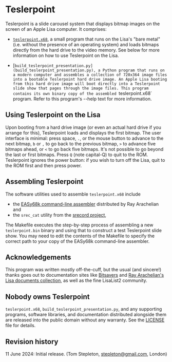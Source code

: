 Teslerpoint
===========

Teslerpoint is a slide carousel system that displays bitmap images on the
screen of an Apple Lisa computer. It comprises:

* [`teslerpoint.x68`](teslerpoint.x68), a small program that runs on the Lisa's
  "bare metal" (i.e. without the presence of an operating system) and loads
  bitmaps directly from the hard drive to the video memory. See below for more
  information on how to use Teslerpoint on the Lisa.

* [`build_teslerpoint_presentation.py](build_teslerpoint_presentation.py),
  a Python program that runs on a modern computer and assembles a collection of
  720x364 image files into a bootable Teslerpoint hard drive image. An Apple
  Lisa booting from this hard drive image will boot directly into a Teslerpoint
  slide show that pages through the image files. This program contains its own
  binary copy of the assembled `teslerpoint.x68` program. Refer to this
  program's --help text for more information.


Using Teslerpoint on the Lisa
-----------------------------

Upon booting from a hard drive image (or even an actual hard drive if you
arrange for this), Teslerpoint loads and displays the first bitmap. The user
interface is minimal: press space, `.`, or the mouse button to advance to the
next bitmap, `b` or `,` to go back to the previous bitmap, `>` to advance five
bitmaps ahead, or `<` to go back five bitmaps. It's not possible to go beyond
the last or first bitmaps. Press `Q` (note capital-Q) to quit to the ROM.
Teslerpoint ignores the power button: if you wish to turn off the Lisa, quit to
the ROM first and then press power.


Assembling Teslerpoint
----------------------

The software utilities used to assemble `teslerpoint.x68` include

* the [EASy68k command-line assembler](
  https://github.com/rayarachelian/EASy68K-asm) distributed by Ray Arachelian
  and
* the `srec_cat` utility from the [srecord project](
  http://srecord.sourceforge.net/),

The Makefile executes the step-by-step process of assembling a new
`teslerpoint.bin` binary and using that to construct a test Teslerpoint slide
show. You may need to edit the contents of the Makefile to specify the correct
path to your copy of the EASy68k command-line assembler.


Acknowledgements
----------------

This program was written mostly off-the-cuff, but the usual (and sincere!)
thanks goes out to documentation sites like
[Bitsavers](http://www.bitsavers.org) and [Ray Arachelian's Lisa documents
collection](https://lisa.sunder.net/books.html), as well as the fine LisaList2
community.


Nobody owns Teslerpoint
-----------------------

`teslerpoint.x68`, `build_teslerpoint_presentation.py`, and any supporting
programs, software libraries, and documentation distributed alongside them are
released into the public domain without any warranty. See the
[LICENSE](LICENSE) file for details.


Revision history
----------------

11 June 2024: Initial release.
(Tom Stepleton, stepleton@gmail.com, London)
